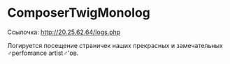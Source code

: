# ComposerTwigMonolog

Ссылочка: http://20.25.62.64/logs.php

Логируется посещение страничек наших прекрасных и замечательных ♂perfomance artist♂'ов.
